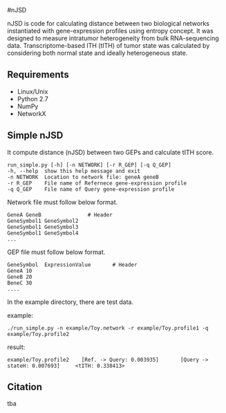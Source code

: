 #nJSD

nJSD is code for calculating distance between two biological networks instantiated with gene-expression profiles using entropy concept. 
It was designed to measure intratumor heterogeneity from bulk RNA-sequencing data.
Transcriptome-based ITH (tITH) of tumor state was calculated by considering both normal state and ideally heterogeneous state.

Requirements
---------------------
* Linux/Unix
* Python 2.7
* NumPy 
* NetworkX


Simple nJSD
----------------------
It compute distance (nJSD) between two GEPs and calculate tITH score.


    run_simple.py [-h] [-n NETWORK] [-r R_GEP] [-q Q_GEP]
    -h, --help  show this help message and exit
    -n NETWORK  Location to network file: geneA geneB
    -r R_GEP    File name of Refernece gene-expression profile
    -q Q_GEP    File name of Query gene-expression profile


Network file must follow below format.

    GeneA GeneB               # Header
    GeneSymbol1 GeneSymbol2
    GeneSymbol1 GeneSymbol3
    GeneSymbol1 GeneSymbol4
    ...

GEP file must follow below format.

    GeneSymbol  ExpressionValue       # Header
    GeneA 10
    GeneB 20
    BeneC 30
    ....



In the example directory, there are test data.

example:

    ./run_simple.py -n example/Toy.network -r example/Toy.profile1 -q example/Toy.profile2


result:

    example/Toy.profile2    [Ref. -> Query: 0.003935]       [Query -> stateH: 0.007693]     <tITH: 0.338413>




Citation
----------------------
tba
